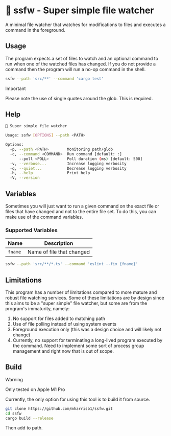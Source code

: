 # 🪬 ssfw - Super simple file watcher

A minimal file watcher that watches for modifications to files and executes a command in the foreground.

## Usage

The program expects a set of files to watch and an optional command to run when one
of the watched files has changed. If you do not provide a command then the program will
run a no-op command in the shell.

```bash
ssfw --path 'src/**' --command 'cargo test'
```

> [!IMPORTANT]
> Please note the use of single quotes around the glob. This is required.

## Help

```bash
🪬 Super simple file watcher

Usage: ssfw [OPTIONS] --path <PATH>

Options:
  -p, --path <PATH>        Monitoring path/glob
  -c, --command <COMMAND>  Run command [default: :]
      --poll <POLL>        Poll duration (ms) [default: 500]
  -v, --verbose...         Increase logging verbosity
  -q, --quiet...           Decrease logging verbosity
  -h, --help               Print help
  -V, --version   
```

## Variables

Sometimes you will just want to run a given command on the exact file or files that have changed
and not to the entire file set. To do this, you can make use of the command variables.

### Supported Variables

|  Name   |        Description        |
|---------|---------------------------|
| `fname` | Name of file that changed |

```bash
ssfw --path 'src/**/*.ts' --command 'eslint --fix {fname}'
```

## Limitations

This program has a number of limitations compared to more mature and robust file watching services.
Some of these limitations are by design since this aims to be a "super simple" file watcher,
but some are from the program's immaturity, namely:

1. No support for files added to matching path
2. Use of file polling instead of using system events
3. Foreground execution only (this was a design choice and will likely not change)
4. Currently, no support for terminating a long-lived program executed by the command. Need to implement some sort of process group management and right now that is out of scope.

## Build

> [!WARNING]
> Only tested on Apple M1 Pro

Currently, the only option for using this tool is to build it from source.

```bash
git clone https://github.com/mharrisb1/ssfw.git
cd ssfw
cargo build --release
```

Then add to path.
